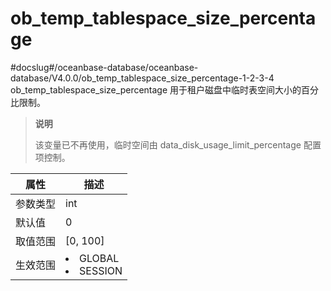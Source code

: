 ob_temp_tablespace_size_percentage 
=======================================================
#docslug#/oceanbase-database/oceanbase-database/V4.0.0/ob_temp_tablespace_size_percentage-1-2-3-4
ob_temp_tablespace_size_percentage 用于租户磁盘中临时表空间大小的百分比限制。

> **说明**
> 
> 该变量已不再使用，临时空间由 data_disk_usage_limit_percentage 配置项控制。


| **属性** |                                                   **描述**                                                   |
|--------|------------------------------------------------------------------------------------------------------------|
| 参数类型   | int                                                                                                        |
| 默认值    | 0                                                                                                          |
| 取值范围   | \[0, 100\]                                                                                                 |
| 生效范围   | <li> GLOBAL   <li> SESSION    |


